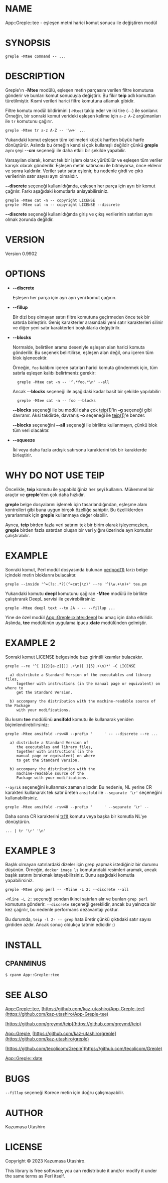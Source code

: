 # NAME

App::Greple::tee - eşleşen metni harici komut sonucu ile değiştiren modül

# SYNOPSIS

    greple -Mtee command -- ...

# DESCRIPTION

Greple'ın **-Mtee** modülü, eşleşen metin parçasını verilen filtre komutuna gönderir ve bunları komut sonucuyla değiştirir. Bu fikir **teip** adlı komuttan türetilmiştir. Kısmi verileri harici filtre komutuna atlamak gibidir.

Filtre komutu modül bildirimini (`-Mtee`) takip eder ve iki tire (`--`) ile sonlanır. Örneğin, bir sonraki komut verideki eşleşen kelime için `a-z A-Z` argümanları ile `tr` komutunu çağırır.

    greple -Mtee tr a-z A-Z -- '\w+' ...

Yukarıdaki komut eşleşen tüm kelimeleri küçük harften büyük harfe dönüştürür. Aslında bu örneğin kendisi çok kullanışlı değildir çünkü **greple** aynı şeyi **--cm** seçeneği ile daha etkili bir şekilde yapabilir.

Varsayılan olarak, komut tek bir işlem olarak yürütülür ve eşleşen tüm veriler karışık olarak gönderilir. Eşleşen metin satırsonu ile bitmiyorsa, önce eklenir ve sonra kaldırılır. Veriler satır satır eşlenir, bu nedenle girdi ve çıktı verilerinin satır sayısı aynı olmalıdır.

**--discrete** seçeneği kullanıldığında, eşleşen her parça için ayrı bir komut çağrılır. Farkı aşağıdaki komutlarla anlayabilirsiniz.

    greple -Mtee cat -n -- copyright LICENSE
    greple -Mtee cat -n -- copyright LICENSE --discrete

**--discrete** seçeneği kullanıldığında giriş ve çıkış verilerinin satırları aynı olmak zorunda değildir.

# VERSION

Version 0.9902

# OPTIONS

- **--discrete**

    Eşleşen her parça için ayrı ayrı yeni komut çağırın.

- **--fillup**

    Bir dizi boş olmayan satırı filtre komutuna geçirmeden önce tek bir satırda birleştirir. Geniş karakterler arasındaki yeni satır karakterleri silinir ve diğer yeni satır karakterleri boşluklarla değiştirilir.

- **--blocks**

    Normalde, belirtilen arama deseniyle eşleşen alan harici komuta gönderilir. Bu seçenek belirtilirse, eşleşen alan değil, onu içeren tüm blok işlenecektir.

    Örneğin, `foo` kalıbını içeren satırları harici komuta göndermek için, tüm satırla eşleşen kalıbı belirtmeniz gerekir:

        greple -Mtee cat -n -- '^.*foo.*\n' --all

    Ancak **--blocks** seçeneği ile aşağıdaki kadar basit bir şekilde yapılabilir:

        greple -Mtee cat -n -- foo --blocks

    **--blocks** seçeneği ile bu modül daha çok [teip(1)](http://man.he.net/man1/teip)'in **-g** seçeneği gibi davranır. Aksi takdirde, davranış **-o** seçeneği ile [teip(1)](http://man.he.net/man1/teip)'e benzer.

    **--blocks** seçeneğini **--all** seçeneği ile birlikte kullanmayın, çünkü blok tüm veri olacaktır.

- **--squeeze**

    İki veya daha fazla ardışık satırsonu karakterini tek bir karakterde birleştirir.

# WHY DO NOT USE TEIP

Öncelikle, **teip** komutu ile yapabildiğiniz her şeyi kullanın. Mükemmel bir araçtır ve **greple**'den çok daha hızlıdır.

**greple** belge dosyalarını işlemek için tasarlandığından, eşleşme alanı kontrolleri gibi buna uygun birçok özelliğe sahiptir. Bu özelliklerden yararlanmak için **greple** kullanmaya değer olabilir.

Ayrıca, **teip** birden fazla veri satırını tek bir birim olarak işleyemezken, **greple** birden fazla satırdan oluşan bir veri yığını üzerinde ayrı komutlar çalıştırabilir.

# EXAMPLE

Sonraki komut, Perl modül dosyasında bulunan [perlpod(1)](http://man.he.net/man1/perlpod) tarzı belge içindeki metin bloklarını bulacaktır.

    greple --inside '^=(?s:.*?)(^=cut|\z)' --re '^(\w.+\n)+' tee.pm

Yukarıdaki komutu **deepl** komutunu çağıran **-Mtee** modülü ile birlikte çalıştırarak DeepL servisi ile çevirebilirsiniz:

    greple -Mtee deepl text --to JA - -- --fillup ...

Yine de özel modül [App::Greple::xlate::deepl](https://metacpan.org/pod/App%3A%3AGreple%3A%3Axlate%3A%3Adeepl) bu amaç için daha etkilidir. Aslında, **tee** modülünün uygulama ipucu **xlate** modülünden gelmiştir.

# EXAMPLE 2

Sonraki komut LICENSE belgesinde bazı girintili kısımlar bulacaktır.

    greple --re '^[ ]{2}[a-z][)] .+\n([ ]{5}.+\n)*' -C LICENSE

      a) distribute a Standard Version of the executables and library files,
         together with instructions (in the manual page or equivalent) on where to
         get the Standard Version.
    
      b) accompany the distribution with the machine-readable source of the Package
         with your modifications.
    

Bu kısmı **tee** modülünü **ansifold** komutu ile kullanarak yeniden biçimlendirebilirsiniz:

    greple -Mtee ansifold -rsw40 --prefix '     ' -- --discrete --re ...

      a) distribute a Standard Version of
         the executables and library files,
         together with instructions (in the
         manual page or equivalent) on where
         to get the Standard Version.
    
      b) accompany the distribution with the
         machine-readable source of the
         Package with your modifications.

`--ayrık` seçeneğini kullanmak zaman alıcıdır. Bu nedenle, NL yerine CR karakteri kullanarak tek satır üreten `ansifold` ile `--separate '\r'` seçeneğini kullanabilirsiniz.

    greple -Mtee ansifold -rsw40 --prefix '     ' --separate '\r' --

Daha sonra CR karakterini [tr(1)](http://man.he.net/man1/tr) komutu veya başka bir komutla NL'ye dönüştürün.

    ... | tr '\r' '\n'

# EXAMPLE 3

Başlık olmayan satırlardaki dizeler için grep yapmak istediğiniz bir durumu düşünün. Örneğin, `docker image ls` komutundaki resimleri aramak, ancak başlık satırını bırakmak isteyebilirsiniz. Bunu aşağıdaki komutla yapabilirsiniz.

    greple -Mtee grep perl -- -Mline -L 2: --discrete --all

`-Mline -L 2:` seçeneği sondan ikinci satırları alır ve bunları `grep perl` komutuna gönderir. `--discrete` seçeneği gereklidir, ancak bu yalnızca bir kez çağrılır, bu nedenle performans dezavantajı yoktur.

Bu durumda, `teip -l 2- -- grep` hata üretir çünkü çıktıdaki satır sayısı girdiden azdır. Ancak sonuç oldukça tatmin edicidir :)

# INSTALL

## CPANMINUS

    $ cpanm App::Greple::tee

# SEE ALSO

[App::Greple::tee](https://metacpan.org/pod/App%3A%3AGreple%3A%3Atee), [https://github.com/kaz-utashiro/App-Greple-tee](https://github.com/kaz-utashiro/App-Greple-tee)

[https://github.com/greymd/teip](https://github.com/greymd/teip)

[App::Greple](https://metacpan.org/pod/App%3A%3AGreple), [https://github.com/kaz-utashiro/greple](https://github.com/kaz-utashiro/greple)

[https://github.com/tecolicom/Greple](https://github.com/tecolicom/Greple)

[App::Greple::xlate](https://metacpan.org/pod/App%3A%3AGreple%3A%3Axlate)

# BUGS

`--fillup` seçeneği Korece metin için doğru çalışmayabilir.

# AUTHOR

Kazumasa Utashiro

# LICENSE

Copyright © 2023 Kazumasa Utashiro.

This library is free software; you can redistribute it and/or modify
it under the same terms as Perl itself.
